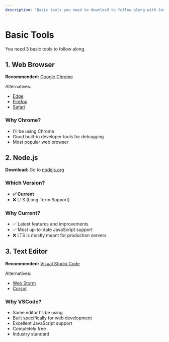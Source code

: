 ```yaml
---
description: "Basic tools you need to download to follow along with JavaScript development."
---
```


# Basic Tools

You need 3 basic tools to follow along.

## 1. Web Browser

**Recommended:** [Google Chrome](https://www.google.com/chrome/)

Alternatives:

- [Edge](https://www.microsoft.com/edge)
- [Firefox](https://www.mozilla.org/firefox/)
- [Safari](https://www.apple.com/safari/)

### Why Chrome?

- I'll be using Chrome
- Good built-in developer tools for debugging
- Most popular web browser

## 2. Node.js

**Download:** Go to [nodejs.org](https://nodejs.org)

### Which Version?

- **✅ Current**
- ❌ LTS (Long Term Support)

### Why Current?

- ✅ Latest features and improvements
- ✅ Most up-to-date JavaScript support
- ❌ LTS is mostly meant for production servers

## 3. Text Editor

**Recommended:** [Visual Studio Code](https://code.visualstudio.com/)

Alternatives:

- [Web Storm](https://www.jetbrains.com/webstorm/)
- [Cursor](https://cursor.so/)

### Why VSCode?

- Same editor I'll be using
- Built specifically for web development
- Excellent JavaScript support
- Completely free
- Industry standard
